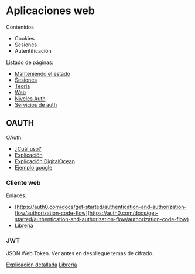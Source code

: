# Aplicaciones web

Contenidos

- Cookies
- Sesiones
- Autentificación

Listado de páginas:

- [Manteniendo el estado](01_ManteniendoElEstado.md)
- [Sesiones](03_Sesiones.php)
- [Teoría](04_Teor%C3%ADa.php)
- [Web](05_Autentificaci%C3%B3n_web.txt)
- [Niveles Auth](06_autentificaci%C3%B3n_distintos_niveles.php)
- [Servicios de auth](07_ServiciosAutentificaci%C3%B3n.php)

## OAUTH

OAuth:

- [¿Cuál uso?](https://auth0.com/docs/get-started/authentication-and-authorization-flow/which-oauth-2-0-flow-should-i-use)
- [Explicación](https://programacionymas.com/blog/protocolo-oauth-2)
- [Explicación DigitalOcean](https://www.digitalocean.com/community/tutorials/an-introduction-to-oauth-2)
- [Ejemplo google](https://usefulangle.com/post/9/google-login-api-with-php-curl)


### Cliente web

Enlaces:

- [https://auth0.com/docs/get-started/authentication-and-authorization-flow/authorization-code-flow](https://auth0.com/docs/get-started/authentication-and-authorization-flow/authorization-code-flow)
- [Librería](https://github.com/thephpleague/oauth2-client)


### JWT

JSON Web Token. Ver antes en despliegue temas de cifrado.

[Explicación detallada](https://www.youtube.com/watch?v=qXJ9jV-0wQ4)
[Librería](https://github.com/firebase/php-jwt)